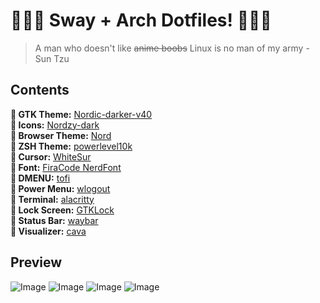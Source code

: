 # 🧙🏽‍♂️ Sway + Arch Dotfiles! 🧙🏽‍♂️
> A man who doesn't like ~~anime boobs~~ Linux is no man of my army - Sun Tzu
## Contents
**󰔎 GTK Theme:** [Nordic-darker-v40](https://github.com/EliverLara/Nordic) <br>
**󰔎 Icons:** [Nordzy-dark](https://github.com/MolassesLover/Nordzy-icon) <br>
**󰔎 Browser Theme:** [Nord](https://addons.mozilla.org/en-US/firefox/addon/nord-firefox/?utm_source=addons.mozilla.org&utm_medium=referral&utm_content=search) <br>
**󰔎 ZSH Theme:** [powerlevel10k](https://github.com/romkatv/powerlevel10k) <br>
**󰆽 Cursor:** [WhiteSur](https://github.com/vinceliuice/WhiteSur-cursors) <br>
** Font:** [FiraCode NerdFont](https://github.com/tonsky/FiraCode) <br>
**󰮫 DMENU:** [tofi](https://github.com/philj56/tofi) <br>
**󰤄 Power Menu:** [wlogout](https://github.com/ArtsyMacaw/wlogout) <br>
** Terminal:** [alacritty](https://github.com/alacritty/alacritty) <br>
** Lock Screen:** [GTKLock](https://github.com/jovanlanik/gtklock) <br>
** Status Bar:** [waybar](https://github.com/Alexays/Waybar) <br>
**󰄨 Visualizer:** [cava](https://github.com/karlstav/cava) <br>

## Preview
![Image](https://github.com/user-attachments/assets/bf9aeb22-55eb-4d2d-8567-a4f91bd030bb)
![Image](https://github.com/user-attachments/assets/22467590-6be7-4d29-8a7d-3d0b00492145)
![Image](https://github.com/user-attachments/assets/79fad720-42bd-4e4a-a3be-a3b2da879af9)
![Image](https://github.com/user-attachments/assets/956bfb22-d4d7-4c5d-a849-16feeb8fb2dd)
